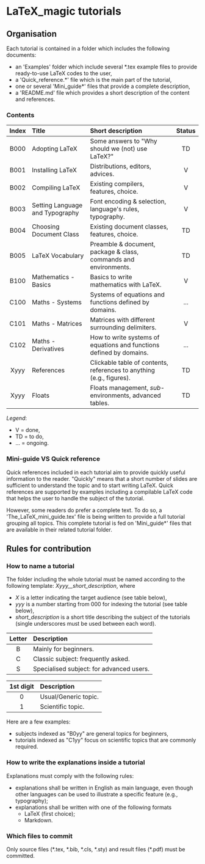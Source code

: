 # LaTeX_magic tutorials



## Organisation

Each tutorial is contained in a folder which includes the following documents:
* an 'Examples' folder which include several *.tex example files to provide ready-to-use LaTeX codes to the user,
* a 'Quick_reference.*' file which is the main part of the tutorial,
* one or several 'Mini_guide*' files that provide a complete description,
* a 'README.md' file which provides a short description of the content and references.

### Contents

| Index   | Title                           | Short description														| Status	|    
| :-----: | :------------------------------ | :-------------------------------------------------------------------- | :-----:	|
|  B000   | Adopting LaTeX					| Some answers to "Why should we (not) use LaTeX?"						| TD		|
|  B001   | Installing LaTeX				| Distributions, editors, advices.										| V			|
|  B002   | Compiling LaTeX					| Existing compilers, features, choice.									| V			|
|  B003   | Setting Language and Typography	| Font encoding & selection, language's rules, typography.				| V			|
|  B004   | Choosing Document Class			| Existing document classes, features, choice.							| TD		|
|  B005   | LaTeX Vocabulary				| Preamble & document, package & class, commands and environments.		| TD		|
|  B100   | Mathematics	 - Basics			| Basics to write mathematics with LaTeX.								| V			|
|  C100   | Maths - Systems					| Systems of equations and functions defined by domains.				| ...		|
|  C101   | Maths - Matrices				| Matrices with different surrounding delimiters.						| V			|
|  C102   | Maths - Derivatives				| How to write systems of equations and functions defined by domains.	| ...		|
|  Xyyy   | References						| Clickable table of contents, references to anything (e.g., figures).	| TD		|
|  Xyyy   | Floats							| Floats management, *sub*-environments, advanced tables.				| TD		|


*Legend*:

* V = 	done,
* TD =	to do,
* ... = ongoing.

### Mini-guide VS Quick reference

Quick references included in each tutorial aim to provide quickly useful information to the reader.
"Quickly" means that a short number of slides are sufficient to understand the topic and to start writing LaTeX.
Quick references are supported by examples including a compilable LaTeX code that helps the user to handle the subject of the tutorial.

However, some readers do prefer a complete text.
To do so, a 'The_LaTeX_mini_guide.tex' file is being written to provide a full tutorial grouping all topics.
This complete tutorial is fed on 'Mini_guide*' files that are available in their related tutorial folder.


## Rules for contribution


### How to name a tutorial

The folder including the whole tutorial must be named according to the following template:
*Xyyy__short_description*,
where
* *X* is a letter indicating the target audience (see table below),
* *yyy* is a number starting from 000 for indexing the tutorial (see table below),
* *short_description* is a short title describing the subject of the tutorials
(single underscores must be used between each word).

| Letter  | Description                              |        
| :-----: | :--------------------------------------- | 
|    B    | Mainly for beginners.                    | 
|    C    | Classic subject: frequently asked.       |
|    S    | Specialised subject: for advanced users. |

| 1st digit | Description                           |        
| :-------: | :-------------------------------------| 
| 	  0		| Usual/Generic topic.					| 
|	  1		| Scientific topic.					    |

Here are a few examples:
* subjects indexed as "B0yy" are general topics for beginners,
* tutorials indexed as "C1yy" focus on scientific topics that are commonly required.


### How to write the explanations inside a tutorial

Explanations must comply with the following rules:
* explanations shall be written in English as main language, even though other languages can be used
to illustrate a specific feature (e.g., typography);
* explanations shall be written with one of the following formats
	* LaTeX (first choice);
	* Markdown.

	
### Which files to commit

Only source files (\*.tex, \*.bib, \*.cls, \*.sty) and result files (\*.pdf) must be committed.
